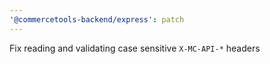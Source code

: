 ```yaml
---
'@commercetools-backend/express': patch
---
```


Fix reading and validating case sensitive `X-MC-API-*` headers
